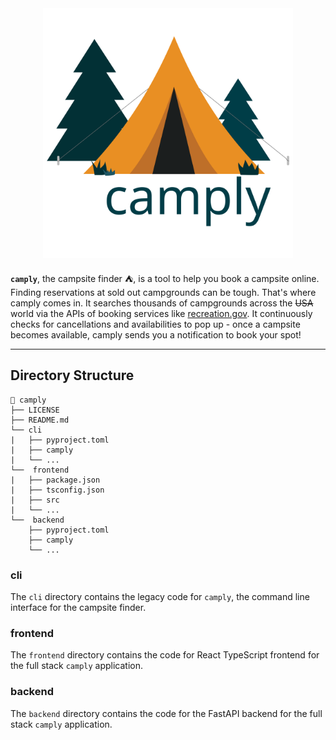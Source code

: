 <div align="center">
<a href="https://github.com/juftin/camply">
  <img src="https://raw.githubusercontent.com/juftin/camply/main/docs/_static/camply.svg"
    width="400" height="400" alt="camply">
</a>
</div>

**`camply`**, the campsite finder ⛺️, is a tool to help you book a campsite online. Finding
reservations at sold out campgrounds can be tough. That's where camply comes in. It searches
thousands of campgrounds across the ~~USA~~ world via the APIs of booking services like
[recreation.gov](https://recreation.gov). It continuously checks for cancellations and
availabilities to pop up - once a campsite becomes available, camply sends you a notification
to book your spot!

---

## Directory Structure

```text
📂 camply
├── LICENSE
├── README.md
└── cli
|   ├── pyproject.toml
|   ├── camply
|   └── ...
└──  frontend
|   ├── package.json
|   ├── tsconfig.json
|   ├── src
|   └── ...
└──  backend
    ├── pyproject.toml
    ├── camply
    └── ...
```

### cli

The `cli` directory contains the legacy code for `camply`, the command line interface
for the campsite finder.

### frontend

The `frontend` directory contains the code for React TypeScript frontend for the
full stack `camply` application.

### backend

The `backend` directory contains the code for the FastAPI backend for the full stack
`camply` application.
